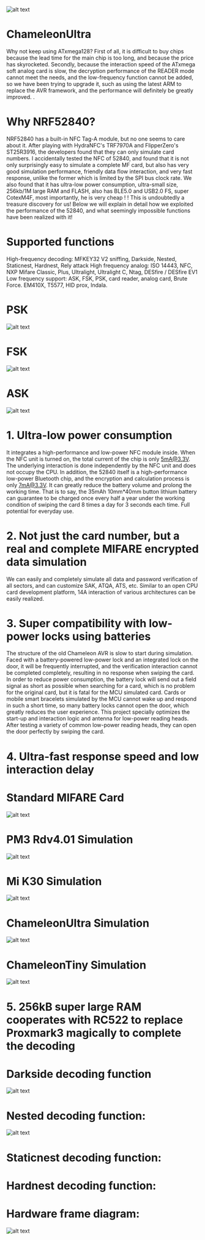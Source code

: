 ![alt text](https://github.com/RfidResearchGroup/ChameleonUltra/blob/main/Photos/Header.png)

# ChameleonUltra

  Why not keep using ATxmega128?
First of all, it is difficult to buy chips because the lead time for the main chip is too long, and because the price has skyrocketed. Secondly, because the interaction speed of the ATxmega soft analog card is slow, the decryption performance of the READER mode cannot meet the needs, and the low-frequency function cannot be added, so we have been trying to upgrade it, such as using the latest ARM to replace the AVR framework, and the performance will definitely be greatly improved. .

# Why NRF52840?

NRF52840 has a built-in NFC Tag-A module, but no one seems to care about it. After playing with HydraNFC's TRF7970A and FlipperZero's ST25R3916, the developers found that they can only simulate card numbers. I accidentally tested the NFC of 52840, and found that it is not only surprisingly easy to simulate a complete MF card, but also has very good simulation performance, friendly data flow interaction, and very fast response, unlike the former which is limited by the SPI bus clock rate. We also found that it has ultra-low power consumption, ultra-small size, 256kb/1M large RAM and FLASH, also has BLE5.0 and USB2.0 FS, super CotexM4F, most importantly, he is very cheap ! !
This is undoubtedly a treasure discovery for us! Below we will explain in detail how we exploited the performance of the 52840, and what seemingly impossible functions have been realized with it!

# Supported functions

High-frequency decoding: MFKEY32 V2 sniffing, Darkside, Nested, Staticnest, Hardnest, Rely attack
High frequency analog: ISO 14443, NFC, NXP Mifare Classic, Plus, Ultralight, Ultralight C, Ntag, DESfire / DESfire EV1
Low frequency support: ASK, FSK, PSK, card reader, analog card, Brute Force. EM410X, T5577, HID prox, Indala.

# PSK
![alt text](https://github.com/RfidResearchGroup/ChameleonUltra/blob/main/Photos/PSK.png)

# FSK
![alt text](https://github.com/RfidResearchGroup/ChameleonUltra/blob/main/Photos/FSK.png)

# ASK
![alt text](https://github.com/RfidResearchGroup/ChameleonUltra/blob/main/Photos/ASK.png)

# 1. Ultra-low power consumption

It integrates a high-performance and low-power NFC module inside. When the NFC unit is turned on, the total current of the chip is only 5mA@3.3V.
The underlying interaction is done independently by the NFC unit and does not occupy the CPU.
In addition, the 52840 itself is a high-performance low-power Bluetooth chip, and the encryption and calculation process is only 7mA@3.3V. It can greatly reduce the battery volume and prolong the working time. That is to say, the 35mAh 10mm*40mm button lithium battery can guarantee to be charged once every half a year under the working condition of swiping the card 8 times a day for 3 seconds each time. Full potential for everyday use.

# 2. Not just the card number, but a real and complete MIFARE encrypted data simulation

We can easily and completely simulate all data and password verification of all sectors, and can customize SAK, ATQA, ATS, etc. Similar to an open CPU card development platform, 14A interaction of various architectures can be easily realized.

# 3. Super compatibility with low-power locks using batteries

The structure of the old Chameleon AVR is slow to start during simulation. Faced with a battery-powered low-power lock and an integrated lock on the door, it will be frequently interrupted, and the verification interaction cannot be completed completely, resulting in no response when swiping the card.
In order to reduce power consumption, the battery lock will send out a field signal as short as possible when searching for a card, which is no problem for the original card, but it is fatal for the MCU simulated card. Cards or mobile smart bracelets simulated by the MCU cannot wake up and respond in such a short time, so many battery locks cannot open the door, which greatly reduces the user experience.
This project specially optimizes the start-up and interaction logic and antenna for low-power reading heads. After testing a variety of common low-power reading heads, they can open the door perfectly by swiping the card.

# 4. Ultra-fast response speed and low interaction delay

# Standard MIFARE Card
![alt text](https://github.com/RfidResearchGroup/ChameleonUltra/blob/main/Photos/Standard_m1_s50.png)

# PM3 Rdv4.01 Simulation
![alt text](https://github.com/RfidResearchGroup/ChameleonUltra/blob/main/Photos/Proxmark3_Rdv4_RRG_(Firmware%20build%20at%2020201026).png)

# Mi K30 Simulation
![alt text](https://github.com/RfidResearchGroup/ChameleonUltra/blob/main/Photos/Xiaomi_k30u_smartkey.png)

# ChameleonUltra Simulation
![alt text](https://github.com/RfidResearchGroup/ChameleonUltra/blob/main/Photos/ChameleonUltra.png)

# ChameleonTiny Simulation
![alt text](https://github.com/RfidResearchGroup/ChameleonUltra/blob/main/Photos/ChameleonTiny.png)

# 5. 256kB super large RAM cooperates with RC522 to replace Proxmark3 magically to complete the decoding

# Darkside decoding function
![alt text](https://github.com/RfidResearchGroup/ChameleonUltra/blob/main/Photos/DarkSide.png)

# Nested decoding function:
![alt text](https://github.com/RfidResearchGroup/ChameleonUltra/blob/main/Photos/Nested.png)

# Staticnest decoding function:


# Hardnest decoding function:


# Hardware frame diagram:
![alt text](https://github.com/RfidResearchGroup/ChameleonUltra/blob/main/Photos/Hardware%20frame%20diagram.png)

